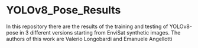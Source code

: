 # YOLOv8_Pose_Results
In this repository there are the results of the training and testing of YOLOv8-pose in 3 different versions starting from EnviSat synthetic images.
The authors  of this work are Valerio Longobardi and Emanuele Angellotti
